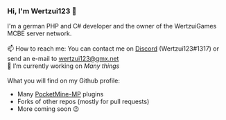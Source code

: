 ### Hi, I'm Wertzui123 👋

I'm a german PHP and C# developer and the owner of the WertzuiGames MCBE server network.
<br><br>📫 How to reach me: You can contact me on <a href="https://discord.com">Discord</a> (Wertzui123#1317) or send an e-mail to wertzui123@gmx.net
<br>🔭 I’m currently working on _Many things_
<br><br>What you will find on my Github profile:
* Many <a href="https://pmmp.io/">PocketMine-MP</a> plugins
* Forks of other repos (mostly for pull requests)
* More coming soon 😉
